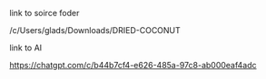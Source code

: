 link to soirce foder

/c/Users/glads/Downloads/DRIED-COCONUT


link to AI

https://chatgpt.com/c/b44b7cf4-e626-485a-97c8-ab000eaf4adc
